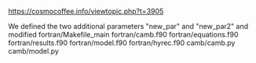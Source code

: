 https://cosmocoffee.info/viewtopic.php?t=3905


We defined the two additional parameters "new_par" and "new_par2" and modified
fortran/Makefile_main
fortran/camb.f90
fortran/equations.f90
fortran/results.f90
fortran/model.f90
fortran/hyrec.f90
camb/camb.py
camb/model.py
